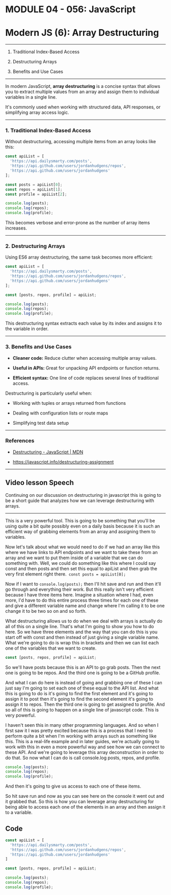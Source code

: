 # MODULE 04 - 056: JavaScript

# Modern JS (6): Array Destructuring

---

1. Traditional Index-Based Access

2. Destructuring Arrays

3. Benefits and Use Cases

****

In modern JavaScript, **array destructuring** is a concise syntax that allows you to extract multiple values from an array and assign them to individual variables in a single line.  

It's commonly used when working with structured data, API responses, or simplifying array access logic.

****

### 1. Traditional Index-Based Access

Without destructuring, accessing multiple items from an array looks like this:

```js
const apiList = [
  'https://api.dailysmarty.com/posts',
  'https://api.github.com/users/jordanhudgens/repos',
  'https://api.github.com/users/jordanhudgens'
];

const posts = apiList[0];
const repos = apiList[1];
const profile = apiList[2];

console.log(posts);
console.log(repos);
console.log(profile);
```

This becomes verbose and error-prone as the number of array items increases.

****

### 2. Destructuring Arrays

Using ES6 array destructuring, the same task becomes more efficient:

```js
const apiList = [
  'https://api.dailysmarty.com/posts',
  'https://api.github.com/users/jordanhudgens/repos',
  'https://api.github.com/users/jordanhudgens'
];

const [posts, repos, profile] = apiList;

console.log(posts);
console.log(repos);
console.log(profile);
```

This destructuring syntax extracts each value by its index and assigns it to the variable in order.

****

### 3. Benefits and Use Cases

- **Cleaner code:** Reduce clutter when accessing multiple array values.

- **Useful in APIs:** Great for unpacking API endpoints or function returns.

- **Efficient syntax:** One line of code replaces several lines of traditional access.

Destructuring is particularly useful when:

- Working with tuples or arrays returned from functions

- Dealing with configuration lists or route maps

- Simplifying test data setup

---

### References

- [Destructuring - JavaScript | MDN](https://developer.mozilla.org/en-US/docs/Web/JavaScript/Reference/Operators/Destructuring)

- https://javascript.info/destructuring-assignment

---

## Video lesson Speech

Continuing on our discussion on destructuring in javascript this is 
going to be a short guide that analyzes how we can leverage 
destructuring with arrays.

****

This is a very powerful tool. This is going to be something that you'll be using quite a bit quite possibly even on a daily basis because it is such an efficient way of grabbing elements from an array and assigning them to variables. 

Now let's talk about what we would need to do if we had an array like this where we have links to API endpoints and we want to take these from an array and we want to put them inside of a variable that we can do something with. Well, we could do something like this where I could say const and then posts and then set this equal to apiList and then grab the very first element right there.` const posts = apiList[0];`

Now if I want to `console.log(posts);` then I'll hit save and run and then it'll go through and everything their work. But this really isn't very efficient because I have three items here. Imagine a situation where I had, even more, I'd have to do this entire process three times for each one of these and give a different variable name and change where I'm calling it to be one change it to be two so on and so forth. 

What destructuring allows us to do when we deal with arrays is actually do all of this on a single line. That's what I'm going to show you how to do here. So we have three elements and the way that you can do this is you start off with const and then instead of just giving a single variable name. What we're going to do is wrap this in brackets and then we can list each one of the variables that we want to create.

```js
const [posts, repos, profile] = apiList;
```

So we'll have posts because this is an API to go grab posts. Then the next one is going to be repos. And the third one is going to be a GitHub profile. 

And what I can do here is instead of going and grabbing one of these I can just say I'm going to set each one of these equal to the API list. And what this is going to do is it's going to find the first element and it's going to assign it to post then it's going to find the second element it's going to assign it to repos. Then the third one is going to get assigned to profile. And so all of this is going to happen on a single line of javascript code. This is very powerful. 

I haven't seen this in many other programming languages. And so when I first saw it I was pretty excited because this is a process that I need to perform quite a bit when I'm working with arrays such as something like this. This is a real-life example and in later guides, we're actually going to work with this in even a more powerful way and see how we can connect to these API. And we're going to leverage this array deconstruction in order to do that. So now what I can do is call console.log posts, repos, and profile. 

```js
console.log(posts);
console.log(repos);
console.log(profile);
```

And then it's going to give us access to each one of these items.

So hit save run and now as you can see here on the console it went out and it grabbed that. So this is how you can leverage array destructuring for being able to access each one of the elements in an array and then assign it to a variable.

## Code

```js
const apiList = [
  'https://api.dailysmarty.com/posts',
  'https://api.github.com/users/jordanhudgens/repos',
  'https://api.github.com/users/jordanhudgens'
]

const [posts, repos, profile] = apiList;

console.log(posts);
console.log(repos);
console.log(profile);
```
